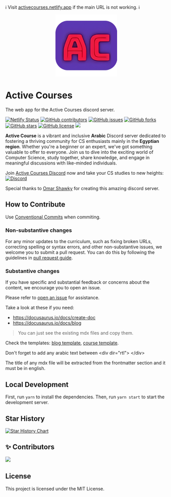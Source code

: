 ℹ️ Visit [activecourses.netlify.app](https://activecourses.netlify.app/) if  the main URL is not working. ℹ️

<div align="center">
  <img src=./banner.png>
</div>

# Active Courses

The web app for the Active Courses discord server.

[![Netlify Status](https://api.netlify.com/api/v1/badges/2019981a-3a4b-44e7-84f4-15a347a57a35/deploy-status)](https://app.netlify.com/sites/activecourses/deploys)
[![GitHub contributors](https://img.shields.io/github/contributors/alikehel/activecourses)](https://github.com/alikehel/activecourses/contributors)
[![GitHub issues](https://img.shields.io/github/issues/alikehel/activecourses)](https://github.com/alikehel/activecourses/issues)
[![GitHub forks](https://img.shields.io/github/forks/alikehel/activecourses)](https://github.com/alikehel/activecourses/network)
[![GitHub stars](https://img.shields.io/github/stars/alikehel/activecourses)](https://github.com/alikehel/activecourses/stargazers)
[![GitHub license](https://img.shields.io/github/license/alikehel/activecourses)](https://github.com/alikehel/activecourses/blob/main/LICENSE)
<img src="https://img.shields.io/github/issues-pr-raw/alikehel/activecourses" />

**Active Course** is a vibrant and inclusive **Arabic** Discord server dedicated to fostering a thriving community for CS enthusiasts mainly in the **Egyptian region**. Whether you're a beginner or an expert, we've got something valuable to offer to everyone. Join us to dive into the exciting world of Computer Science, study together, share knowledge, and engage in meaningful discussions with like-minded individuals.

Join [Active Courses Discord](https://discord.gg/QrfTN2Aukx) now and take your CS studies to new heights: [![Discord](https://img.shields.io/discord/950993900720492574.svg?label=&logo=discord&logoColor=ffffff&color=7389D8&labelColor=6A7EC2)](https://discord.gg/QrfTN2Aukx)

Special thanks to [Omar Shawky](https://www.linkedin.com/in/omarshawky1/) for creating this amazing discord server.

## How to Contribute

Use [Conventional Commits](https://marketplace.visualstudio.com/items?itemName=vivaxy.vscode-conventional-commits) when commiting.

### Non-substantive changes

For any minor updates to the curriculum, such as fixing broken URLs, correcting spelling or syntax errors, and other non-substantive issues, we welcome you to submit a pull request. You can do this by following the guidelines in [pull request guide](https://www.freecodecamp.org/news/how-to-make-your-first-pull-request-on-github-3/).

### Substantive changes

If you have specific and substantial feedback or concerns about the content, we encourage you to open an issue.

Please refer to [open an issue](https://help.github.com/articles/creating-an-issue/) for assistance.

Take a look at these if you need:
- https://docusaurus.io/docs/create-doc
- https://docusaurus.io/docs/blog
> You can just see the existing mdx files and copy them.

Check the templates: [blog template](./blog.template.mdx), [course template](./course.template.mdx).

Don't forget to add any arabic text between \<div dir="rtl"> \</div>

The title of any mdx file will be extracted from the frontmatter section and it must be in english.

## Local Development

First, run `yarn` to install the dependencies.
Then, run `yarn start` to start the development server.

## Star History

[![Star History Chart](https://api.star-history.com/svg?repos=alikehel/activecourses&type=Timeline)](https://star-history.com/#alikehel/activecourses&Timeline)

## ✨ Contributors

<!--  support by https://contrib.rocks -->
<a href="https://github.com/alikehel/activecourses/graphs/contributors">
  <img src="https://contrib.rocks/image?repo=alikehel/activecourses"/>
</a>

## License

This project is licensed under the MIT License.
